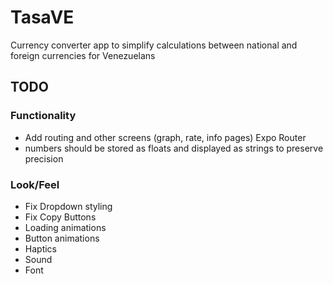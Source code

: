 # TasaVE
Currency converter app to simplify calculations between national and foreign currencies for Venezuelans

## TODO
### Functionality

- Add routing and other screens (graph, rate, info pages) Expo Router
- numbers should be stored as floats and displayed as strings to preserve precision

### Look/Feel
- Fix Dropdown styling
- Fix Copy Buttons
- Loading animations
- Button animations
- Haptics
- Sound
- Font